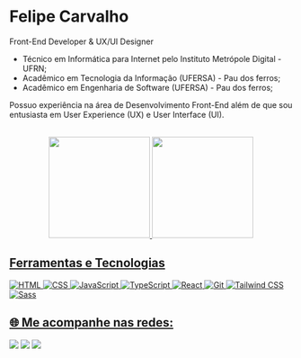 # Felipe Carvalho
Front-End Developer & UX/UI Designer

- Técnico em Informática para Internet pelo Instituto Metrópole Digital - UFRN;
- Acadêmico em Tecnologia da Informação (UFERSA) - Pau dos ferros;
- Acadêmico em Engenharia de Software (UFERSA) - Pau dos ferros;
  
Possuo experiência na área de Desenvolvimento Front-End além de que sou entusiasta em User Experience (UX) e User Interface (UI). 

</br>

<div align="center">
  <a href="https://github.com/oecarvalho">
  <img height="180em" src="https://github-readme-stats.vercel.app/api?username=oecarvalho&show_icons=true&theme=aura&include_all_commits=true&count_private=true"/>
  <img height="180em" src="https://github-readme-stats.vercel.app/api/top-langs/?username=oecarvalho&layout=compact&langs_count=7&theme=aura"/>
</div>

## Ferramentas e Tecnologias

![HTML](https://img.shields.io/badge/HTML-239120?style=for-the-badge&logo=html5&logoColor=white)
![CSS](https://img.shields.io/badge/CSS-239120?&style=for-the-badge&logo=css3&logoColor=white)
![JavaScript](https://img.shields.io/badge/JavaScript-F7DF1E?logo=javascript&logoColor=black&style=for-the-badge)
![TypeScript](https://img.shields.io/badge/TypeScript-3178C6?logo=typescript&logoColor=white&style=for-the-badge)
![React](https://img.shields.io/badge/React-61DAFB?logo=react&logoColor=black&style=for-the-badge)
![Git](https://img.shields.io/badge/Git-F05032?logo=git&logoColor=white&style=for-the-badge)
![Tailwind CSS](https://img.shields.io/badge/Tailwind_CSS-38B2AC?style=for-the-badge&logo=tailwind-css&logoColor=white)
![Sass](https://img.shields.io/badge/Sass-CC6699?style=for-the-badge&logo=sass&logoColor=white)


## 🌐 Me acompanhe nas redes:
 <div> 
  <a href="https://www.instagram.com/oecarvalho/" target="_blank"><img src="https://img.shields.io/badge/-Instagram-%23E4405F?style=for-the-badge&logo=instagram&logoColor=white"     target="_blank"></a>
  <a href = "mailto:carvalhofelipe683@gmail.com"><img src="https://img.shields.io/badge/-Gmail-%23333?style=for-the-badge&logo=gmail&logoColor=white" target="_blank"></a>
  <a href="https://www.linkedin.com/in/felipe-carvalho-072895197" target="_blank"><img src="https://img.shields.io/badge/-LinkedIn-%230077B5?style=for-the-badge&logo=linkedin&logoColor=white" target="_blank"></a> 
 
</div>

